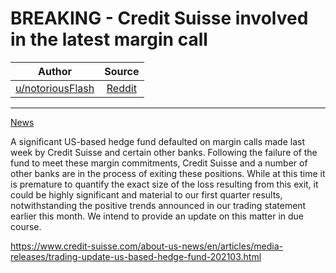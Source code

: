 BREAKING - Credit Suisse involved in the latest margin call
===========================================================

| Author       | Source       | 
| :-------------: |:-------------:|
| [u/notoriousFlash](https://www.reddit.com/user/notoriousFlash/)| [Reddit](https://www.reddit.com/r/GME/comments/mfie48/breaking_credit_suisse_involved_in_the_latest/) | 

---

[News](https://www.reddit.com/r/GME/search?q=flair_name%3A%22News%22&restrict_sr=1)

A significant US-based hedge fund defaulted on margin calls made last week by Credit Suisse and certain other banks. Following the failure of the fund to meet these margin commitments, Credit Suisse and a number of other banks are in the process of exiting these positions. While at this time it is premature to quantify the exact size of the loss resulting from this exit, it could be highly significant and material to our first quarter results, notwithstanding the positive trends announced in our trading statement earlier this month. We intend to provide an update on this matter in due course.

<https://www.credit-suisse.com/about-us-news/en/articles/media-releases/trading-update-us-based-hedge-fund-202103.html>
